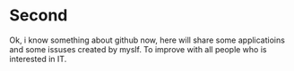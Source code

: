 # Second
Ok, i know something about github now, here will share some applicatioins and some issuses created by myslf. To improve with all people who is interested in IT.

